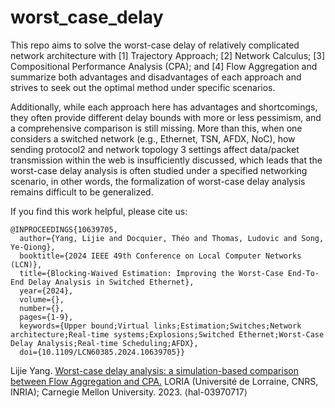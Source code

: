 # worst_case_delay
This repo aims to solve the worst-case delay of relatively complicated network architecture with [1] Trajectory Approach; [2] Network Calculus; [3] Compositional Performance Analysis (CPA); and [4] Flow Aggregation and summarize both advantages and disadvantages of each approach and strives to seek out the optimal method under specific scenarios.

Additionally, while each approach here has advantages and shortcomings, they often provide different delay bounds with more or less pessimism, and a comprehensive comparison is still missing. More than this, when one considers a switched network (e.g., Ethernet, TSN, AFDX, NoC), how sending protocol2 and network topology 3 settings affect data/packet transmission within the web is insufficiently discussed, which leads that the worst-case delay analysis is often studied under a specified networking scenario, in other words, the formalization of worst-case delay analysis remains difficult to be generalized.

If you find this work helpful, please cite us:
```
@INPROCEEDINGS{10639705,
  author={Yang, Lijie and Docquier, Théo and Thomas, Ludovic and Song, Ye-Qiong},
  booktitle={2024 IEEE 49th Conference on Local Computer Networks (LCN)}, 
  title={Blocking-Waived Estimation: Improving the Worst-Case End-To-End Delay Analysis in Switched Ethernet}, 
  year={2024},
  volume={},
  number={},
  pages={1-9},
  keywords={Upper bound;Virtual links;Estimation;Switches;Network architecture;Real-time systems;Explosions;Switched Ethernet;Worst-Case Delay Analysis;Real-time Scheduling;AFDX},
  doi={10.1109/LCN60385.2024.10639705}}
```

Lijie Yang. [Worst-case delay analysis: a simulation-based comparison between Flow Aggregation and CPA.](https://hal.science/hal-03970717/) LORIA (Université de Lorraine, CNRS, INRIA); Carnegie Mellon University. 2023. ⟨hal-03970717⟩
